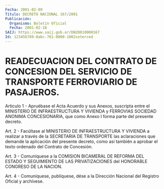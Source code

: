 ```yaml
---
Fecha: 2001-02-09
Título: DECRETO NACIONAL 167/2001
Publicación:
  Organismo: Boletín Oficial
  Fecha: 2001-02-16
SAIJ: https://www.saij.gob.ar/DN20010000167
Id: 123456789-0abc-761-0000-1002soterced
---
```

# READECUACION DEL CONTRATO DE CONCESION DEL SERVICIO DE TRANSPORTE FERROVIARIO DE PASAJEROS.

<a id="1"></a>
Articulo 1 - Apruébase el Acta Acuerdo y sus Anexos, suscripta entre el MINISTERIO DE INFRAESTRUCTURA Y VIVIENDA  y  FERROVIAS  SOCIEDAD ANONIMA  CONCESIONARIA,  que  como Anexo I forma parte del presente decreto.

<a id="2"></a>
Art. 2 - Facúltase al MINISTERIO  DE  INFRAESTRUCTURA  Y  VIVIENDA a realizar  a  través de la SECRETARIA DE TRANSPORTE las aclaraciones que demande la  aplicación del presente decreto, como así también a aprobar el texto ordenado del Contrato de Concesión.

<a id="3"></a>
Art. 3 - Comuníquese a la COMISION BICAMERAL DE REFORMA DEL ESTADO Y SEGUIMIENTO DE LAS  PRIVATIZACIONES  del  HONORABLE  CONGRESO DE LA NACION.

<a id="4"></a>
Art. 4 - Comuníquese, publíquese, dése a la Dirección Nacional del Registro Oficial y archívese.